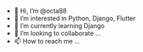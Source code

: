 - 👋 Hi, I’m @octa88
- 👀 I’m interested in Python, Django, Flutter
- 🌱 I’m currently learning Django
- 💞️ I’m looking to collaborate ...
- 📫 How to reach me ...

<!---
octa88/octa88 is a ✨ special ✨ repository because its `README.md` (this file) appears on your GitHub profile.
You can click the Preview link to take a look at your changes.
--->
